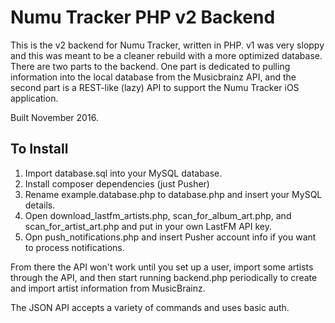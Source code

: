 # Numu Tracker PHP v2 Backend

This is the v2 backend for Numu Tracker, written in PHP. v1 was very sloppy and this was meant to be a cleaner rebuild with a more optimized database. There are two parts to the backend. One part is dedicated to pulling information into the local database from the Musicbrainz API, and the second part is a REST-like (lazy) API to support the Numu Tracker iOS application.

Built November 2016.

## To Install

1. Import database.sql into your MySQL database.
2. Install composer dependencies (just Pusher)
3. Rename example.database.php to database.php and insert your MySQL details.
4. Open download_lastfm_artists.php, scan_for_album_art.php, and scan_for_artist_art.php and put in your own LastFM API key.
5. Opn push_notifications.php and insert Pusher account info if you want to process notifications.


From there the API won't work until you set up a user, import some artists through the API, and then start running backend.php periodically to create and import artist information from MusicBrainz.

The JSON API accepts a variety of commands and uses basic auth.
